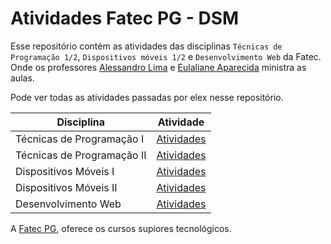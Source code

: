 # Atividades Fatec PG - DSM

Esse repositório contém as atividades das disciplinas `Técnicas de Programação 1/2`, `Dispositivos móveis 1/2` e `Desenvolvimento Web` da Fatec. Onde os professores [Alessandro Lima](https://www.linkedin.com/search/results/all/?heroEntityKey=urn%3Ali%3Afsd_profile%3AACoAABY2Ps0BrRVOrSc4wbgwJfTStyHf-N4y9Wo&keywords=Alessandro%20Lima&origin=ENTITY_SEARCH_HOME_HISTORY&sid=3.) e [Eulaliane Aparecida](https://github.com/Dutragames) ministra as aulas.

Pode ver todas as atividades passadas por elex nesse repositório.

| Disciplina                 | Atividade                                     |
| -------------------------- | --------------------------------------------- |
| Técnicas de Programação I  | [Atividades](Tecnicas_Programacao/1SEMESTRE/) |
| Técnicas de Programação II | [Atividades](Tecnicas_Programacao/2SEMESTRE/) |
| Dispositivos Móveis I      | [Atividades](Mobile/1SEMESTRE/)              |
| Dispositivos Móveis II     | [Atividades](Mobile/2EMESTRE/)               |
| Desenvolvimento Web     | [Atividades](Desenvolvimento_Web/)               |

A [Fatec PG](https://fatecpg.edu.br/), oferece os cursos supiores tecnológicos.
